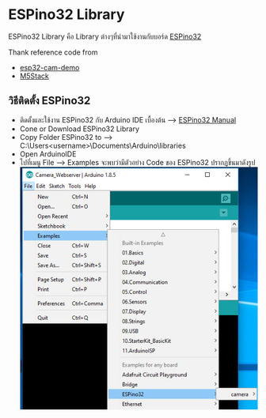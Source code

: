 # ESPino32 Library 
ESPino32 Library คือ Library ต่างๆที่นำมาใช้งานกับบอร์ด [ESPino32](http://thaieasyelec.com/products/development-boards/arduino/espino32-wifi-development-board-detail.html)

Thank reference code from
* [esp32-cam-demo](https://github.com/igrr/esp32-cam-demo)
* [M5Stack](https://github.com/m5stack/M5Stack)

## วิธีติดตั้ง ESPino32 
*   ติดตั้งและใช้งาน ESPino32 กับ Arduino IDE เบื้องต้น --> [ESPino32 Manual](http://thaieasyelec.com/downloads/ETEE061/ESPino32_User_Manual_TH.pdf)
* Cone or Download  ESPino32 Library 
* Copy Folder ESPino32 to --> C:\Users\<username>\Documents\Arduino\libraries
* Open ArduinoIDE 
* ไปที่เมนู File --> Examples จะพบว่ามีตัวอย่าง Code ของ ESPino32 ปรากฏขึ้นมาดังรูป
![](docs/pic_example_file.jpg)
